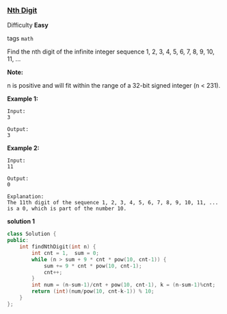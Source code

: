 ### [Nth Digit](https://leetcode.com/problems/nth-digit/)   

Difficulty **Easy**

tags `math`

Find the nth digit of the infinite integer sequence 1, 2, 3, 4, 5, 6, 7, 8, 9, 10, 11, ...

**Note:**

n is positive and will fit within the range of a 32-bit signed integer (n < 231).

**Example 1:**

```
Input:
3

Output:
3
```

**Example 2:**

```
Input:
11

Output:
0

Explanation:
The 11th digit of the sequence 1, 2, 3, 4, 5, 6, 7, 8, 9, 10, 11, ... is a 0, which is part of the number 10.
```

**solution 1**

```c++
class Solution {
public:
    int findNthDigit(int n) {
        int cnt = 1,  sum = 0;
        while (n > sum + 9 * cnt * pow(10, cnt-1)) {
            sum += 9 * cnt * pow(10, cnt-1);
            cnt++;
        }
        int num = (n-sum-1)/cnt + pow(10, cnt-1), k = (n-sum-1)%cnt;
        return (int)(num/pow(10, cnt-k-1)) % 10;
    }
};
```
